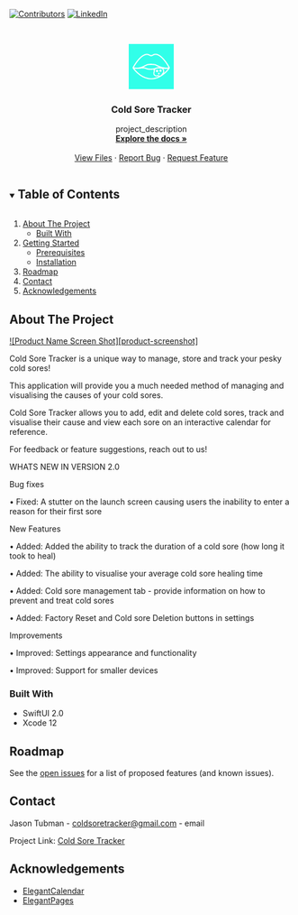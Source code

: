 
[![Contributors][contributors-shield]][contributors-url]
[![LinkedIn][linkedin-shield]][linkedin-url]


<!-- PROJECT LOGO -->
<br />
<p align="center">
  <a href="https://github.com/github_username/repo_name">
    <img src="images/logo.png" alt="Logo" width="80" height="80">
  </a>

  <h3 align="center">Cold Sore Tracker</h3>

  <p align="center">
    project_description
    <br />
    <a href="https://github.com/Jaysun11/ColdSoreTracker"><strong>Explore the docs »</strong></a>
    <br />
    <br />
    <a href="https://github.com/Jaysun11/ColdSoreTracker">View Files</a>
    ·
    <a href="https://github.com/Jaysun11/ColdSoreTracker/issues">Report Bug</a>
    ·
    <a href="https://github.com/github_username/repo_name/issues">Request Feature</a>
  </p>
</p>



<!-- TABLE OF CONTENTS -->
<details open="open">
  <summary><h2 style="display: inline-block">Table of Contents</h2></summary>
  <ol>
    <li>
      <a href="#about-the-project">About The Project</a>
      <ul>
        <li><a href="#built-with">Built With</a></li>
      </ul>
    </li>
    <li>
      <a href="#getting-started">Getting Started</a>
      <ul>
        <li><a href="#prerequisites">Prerequisites</a></li>
        <li><a href="#installation">Installation</a></li>
      </ul>
    </li>
    <li><a href="#roadmap">Roadmap</a></li>
    <li><a href="#contact">Contact</a></li>
    <li><a href="#acknowledgements">Acknowledgements</a></li>
  </ol>
</details>



<!-- ABOUT THE PROJECT -->
## About The Project

[![Product Name Screen Shot][product-screenshot]](https://apps.apple.com/us/app/cold-sore-tracker/id1565110712?ign-mpt=uo%3D2)

Cold Sore Tracker is a unique way to manage, store and track your pesky cold sores!


This application will provide you a much needed method of managing and visualising the causes of your cold sores.


Cold Sore Tracker allows you to add, edit and delete cold sores, track and visualise their cause and view each sore on an interactive calendar for reference.


For feedback or feature suggestions, reach out to us!

WHATS NEW IN VERSION 2.0


Bug fixes


• Fixed: A stutter on the launch screen causing users the inability to enter a reason for their first sore


New Features


• Added: Added the ability to track the duration of a cold sore (how long it took to heal)

• Added: The ability to visualise your average cold sore healing time

• Added: Cold sore management tab - provide information on how to prevent and treat cold sores

• Added: Factory Reset and Cold sore Deletion buttons in settings


Improvements


• Improved: Settings appearance and functionality

• Improved: Support for smaller devices



### Built With

* SwiftUI 2.0
* Xcode 12



<!-- ROADMAP -->
## Roadmap

See the [open issues](https://github.com/jaysun11/ColdSoreTracker/issues) for a list of proposed features (and known issues).



<!-- CONTACT -->
## Contact

Jason Tubman - coldsoretracker@gmail.com - email

Project Link: [Cold Sore Tracker](https://github.com/Jaysun11/ColdSoreTracker)



<!-- ACKNOWLEDGEMENTS -->
## Acknowledgements

* [ElegantCalendar](https://github.com/ThasianX/ElegantCalendar)
* [ElegantPages](https://github.com/ThasianX/ElegantPages)




<!-- MARKDOWN LINKS & IMAGES -->
<!-- https://www.markdownguide.org/basic-syntax/#reference-style-links -->
[contributors-shield]: https://img.shields.io/github/contributors/jaysun11/repo.svg?style=for-the-badge
[contributors-url]: https://github.com/jaysun11/repo/graphs/contributors
[forks-shield]: https://img.shields.io/github/forks/jaysun11/repo.svg?style=for-the-badge
[forks-url]: https://github.com/jaysun11/repo/network/members
[stars-shield]: https://img.shields.io/github/stars/jaysun11/repo.svg?style=for-the-badge
[stars-url]: https://github.com/jaysun11/repo/stargazers
[issues-shield]: https://img.shields.io/github/issues/jaysun11/repo.svg?style=for-the-badge
[issues-url]: https://github.com/jaysun11/repo/issues
[license-shield]: https://img.shields.io/github/license/jaysun11/repo.svg?style=for-the-badge
[license-url]: https://github.com/jaysun11/repo/blob/master/LICENSE.txt
[linkedin-shield]: https://img.shields.io/badge/-LinkedIn-black.svg?style=for-the-badge&logo=linkedin&colorB=555
[linkedin-url]: https://www.linkedin.com/in/jason-tubman/
